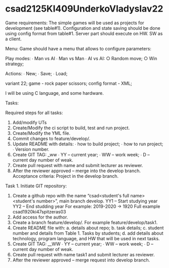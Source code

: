 # csad2125KI409UnderkoVladyslav22

Game requirements:
The simple games will be used as projects for development (see table#1).
Configuration and state saving should be done using config format from table#1.
Server part should execute on HW. SW as a client.


Menu:
Game should have a menu that allows to configure parameters:


Play modes:
∙ Man vs AI
∙ Man vs Man
∙ AI vs AI:
○ Random move;
○ Win strategy;


Actions:
∙ New;
∙ Save;
∙ Load;


variant 22; game - rock paper scissors; config format - XML;

I will be using C language, and some hardware.


Tasks:


Required steps for all tasks:
1. Add/modify UTs
2. Create/Modify the ci script to build, test and run project.
3. Create/Modify the YML file.
4. Commit changes to feature/develop/<task number>.
5. Update README with details:
∙ how to build project;
∙ how to run project;
∙ Version number.
6. Create GIT TAG:
<PROJECT NAME>_<task number>_<VERSION>_ww<YYWWD>
∙ YY – current year;
∙ WW – work week;
∙ D – current day number of weak.
7. Create pull request with name <task number> and submit lecturer as
reviewer.
8. After the reviewer approved – merge into the develop branch.
Acceptance criteria:
Project in the develop branch.


Task 1. Initiate GIT repository:
1. Create a github repo with the name “csad<YY1YY2><group><student's full
name><student's number>”, main branch develop.
YY1 – Start studying year
YY2 – End studding year
For example: 2019-2020 -> 1920
Full example csad1920ki47spitzeras03
2. Add access for the author.
3. Create a branch feature/develop/<task number>. For example
feature/develop/task1.
4. Create README file with:
a. details about repo;
b. task details;
c. student number and details from Table 1. Tasks by students;
d. add details about technology, program language, and HW that will be
used in next tasks.
5. Create GIT TAG: <PROJECT NAME>_<VERSION>_WW<YYWWD>
∙ YY – current year;
∙ WW – work week;
∙ D – current day number of weak.
6. Create pull request with name task1 and submit lecturer as reviewer.
7. After the reviewer approved – merge request into develop branch.